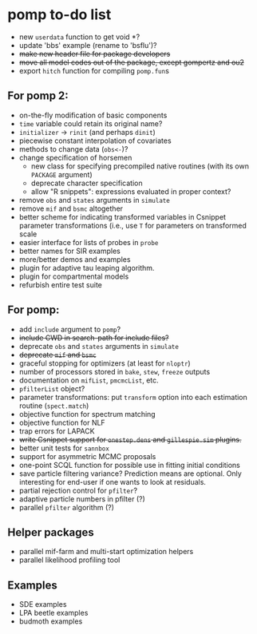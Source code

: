 # pomp to-do list

- new `userdata` function to get void *?
- update 'bbs' example (rename to 'bsflu')?
- ~~make new header file for package developers~~
- ~~move all model codes out of the package, except gompertz and ou2~~
- export `hitch` function for compiling `pomp.fun`s

## For pomp 2:

- on-the-fly modification of basic components
- `time` variable could retain its original name?
- `initializer` -> `rinit` (and perhaps `dinit`)
- piecewise constant interpolation of covariates
- methods to change data (`obs<-`)?
- change specification of horsemen
	- new class for specifying precompiled native routines (with its own `PACKAGE` argument)
	- deprecate character specification
	- allow "R snippets": expressions evaluated in proper context?
- remove `obs` and `states` arguments in `simulate`
- remove `mif` and `bsmc` altogether
- better scheme for indicating transformed variables in Csnippet parameter transformations (i.e., use `T` for parameters on transformed scale
- easier interface for lists of probes in `probe`
- better names for SIR examples
- more/better demos and examples
- plugin for adaptive tau leaping algorithm.
- plugin for compartmental models
- refurbish entire test suite

## For pomp:

- add `include` argument to `pomp`?
- ~~include CWD in search-path for include files?~~
- deprecate `obs` and `states` arguments in `simulate`
- ~~deprecate `mif` and `bsmc`~~
- graceful stopping for optimizers (at least for `nloptr`)
- number of processors stored in `bake`, `stew`, `freeze` outputs
- documentation on `mifList`, `pmcmcList`, etc.
- `pfilterList` object?
- parameter transformations: put `transform` option into each estimation routine (`spect.match`)
- objective function for spectrum matching
- objective function for NLF
- trap errors for LAPACK
- ~~write Csnippet support for `onestep.dens` and `gillespie.sim` plugins.~~
- better unit tests for `sannbox`
- support for asymmetric MCMC proposals
- one-point SCQL function for possible use in fitting initial conditions
- save particle filtering variance?
  Prediction means are optional.
	Only interesting for end-user if one wants to look at residuals.
- partial rejection control for `pfilter`?
- adaptive particle numbers in pfilter (?)
- parallel `pfilter` algorithm (?)

## Helper packages

- parallel mif-farm and multi-start optimization helpers
- parallel likelihood profiling tool

## Examples

- SDE examples
- LPA beetle examples
- budmoth examples

